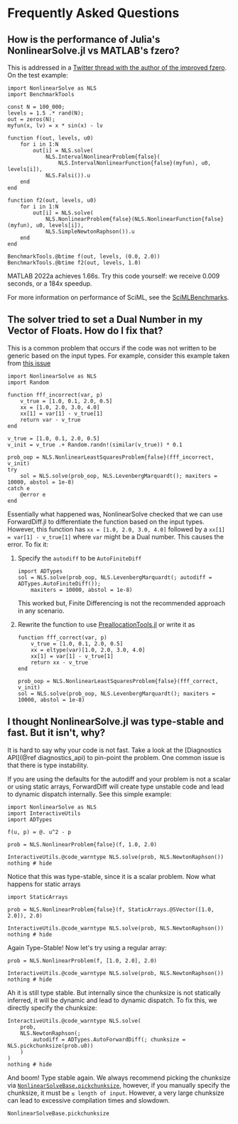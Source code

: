 # Frequently Asked Questions

## How is the performance of Julia's NonlinearSolve.jl vs MATLAB's fzero?

This is addressed in a [Twitter thread with the author of the improved fzero](https://twitter.com/ChrisRackauckas/status/1544743542094020615).
On the test example:

```@example
import NonlinearSolve as NLS
import BenchmarkTools

const N = 100_000;
levels = 1.5 .* rand(N);
out = zeros(N);
myfun(x, lv) = x * sin(x) - lv

function f(out, levels, u0)
    for i in 1:N
        out[i] = NLS.solve(
            NLS.IntervalNonlinearProblem{false}(
                NLS.IntervalNonlinearFunction{false}(myfun), u0, levels[i]),
            NLS.Falsi()).u
    end
end

function f2(out, levels, u0)
    for i in 1:N
        out[i] = NLS.solve(
            NLS.NonlinearProblem{false}(NLS.NonlinearFunction{false}(myfun), u0, levels[i]),
            NLS.SimpleNewtonRaphson()).u
    end
end

BenchmarkTools.@btime f(out, levels, (0.0, 2.0))
BenchmarkTools.@btime f2(out, levels, 1.0)
```

MATLAB 2022a achieves 1.66s. Try this code yourself: we receive 0.009 seconds, or a 184x
speedup.

For more information on performance of SciML, see the [SciMLBenchmarks](https://docs.sciml.ai/SciMLBenchmarksOutput/stable/).

## The solver tried to set a Dual Number in my Vector of Floats. How do I fix that?

This is a common problem that occurs if the code was not written to be generic based on the
input types. For example, consider this example taken from
[this issue](https://github.com/SciML/NonlinearSolve.jl/issues/298)

```@example dual_error_faq
import NonlinearSolve as NLS
import Random

function fff_incorrect(var, p)
    v_true = [1.0, 0.1, 2.0, 0.5]
    xx = [1.0, 2.0, 3.0, 4.0]
    xx[1] = var[1] - v_true[1]
    return var - v_true
end

v_true = [1.0, 0.1, 2.0, 0.5]
v_init = v_true .+ Random.randn!(similar(v_true)) * 0.1

prob_oop = NLS.NonlinearLeastSquaresProblem{false}(fff_incorrect, v_init)
try
    sol = NLS.solve(prob_oop, NLS.LevenbergMarquardt(); maxiters = 10000, abstol = 1e-8)
catch e
    @error e
end
```

Essentially what happened was, NonlinearSolve checked that we can use ForwardDiff.jl to
differentiate the function based on the input types. However, this function has
`xx = [1.0, 2.0, 3.0, 4.0]` followed by a `xx[1] = var[1] - v_true[1]` where `var` might
be a Dual number. This causes the error. To fix it:

 1. Specify the `autodiff` to be `AutoFiniteDiff`
    
    ```@example dual_error_faq
    import ADTypes
    sol = NLS.solve(prob_oop, NLS.LevenbergMarquardt(; autodiff = ADTypes.AutoFiniteDiff());
        maxiters = 10000, abstol = 1e-8)
    ```
    
    This worked but, Finite Differencing is not the recommended approach in any scenario.

 2. Rewrite the function to use
    [PreallocationTools.jl](https://github.com/SciML/PreallocationTools.jl) or write it as
    
    ```@example dual_error_faq
    function fff_correct(var, p)
        v_true = [1.0, 0.1, 2.0, 0.5]
        xx = eltype(var)[1.0, 2.0, 3.0, 4.0]
        xx[1] = var[1] - v_true[1]
        return xx - v_true
    end
    
    prob_oop = NLS.NonlinearLeastSquaresProblem{false}(fff_correct, v_init)
    sol = NLS.solve(prob_oop, NLS.LevenbergMarquardt(); maxiters = 10000, abstol = 1e-8)
    ```

## I thought NonlinearSolve.jl was type-stable and fast. But it isn't, why?

It is hard to say why your code is not fast. Take a look at the
[Diagnostics API](@ref diagnostics_api) to pin-point the problem. One common issue is that
there is type instability.

If you are using the defaults for the autodiff and your problem is not a scalar or using
static arrays, ForwardDiff will create type unstable code and lead to dynamic dispatch
internally. See this simple example:

```@example type_unstable
import NonlinearSolve as NLS
import InteractiveUtils
import ADTypes

f(u, p) = @. u^2 - p

prob = NLS.NonlinearProblem{false}(f, 1.0, 2.0)

InteractiveUtils.@code_warntype NLS.solve(prob, NLS.NewtonRaphson())
nothing # hide
```

Notice that this was type-stable, since it is a scalar problem. Now what happens for static
arrays

```@example type_unstable
import StaticArrays

prob = NLS.NonlinearProblem{false}(f, StaticArrays.@SVector([1.0, 2.0]), 2.0)

InteractiveUtils.@code_warntype NLS.solve(prob, NLS.NewtonRaphson())
nothing # hide
```

Again Type-Stable! Now let's try using a regular array:

```@example type_unstable
prob = NLS.NonlinearProblem(f, [1.0, 2.0], 2.0)

InteractiveUtils.@code_warntype NLS.solve(prob, NLS.NewtonRaphson())
nothing # hide
```

Ah it is still type stable. But internally since the chunksize is not statically inferred,
it will be dynamic and lead to dynamic dispatch. To fix this, we directly specify the
chunksize:

```@example type_unstable
InteractiveUtils.@code_warntype NLS.solve(
    prob,
    NLS.NewtonRaphson(;
        autodiff = ADTypes.AutoForwardDiff(; chunksize = NLS.pickchunksize(prob.u0))
    )
)
nothing # hide
```

And boom! Type stable again. We always recommend picking the chunksize via
[`NonlinearSolveBase.pickchunksize`](@ref), however, if you manually specify the chunksize, it
must be `≤ length of input`. However, a very large chunksize can lead to excessive
compilation times and slowdown.

```@docs
NonlinearSolveBase.pickchunksize
```
